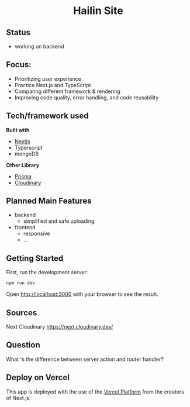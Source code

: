 <h1 align="center">Hailin Site</h1>

## Status

- working on backend

## Focus:

- Prioritizing user experience
- Practice Next.js and TypeScript
- Comparing different framework & rendering
- Improving code quality, error handling, and code reusability

## Tech/framework used

<b>Built with</b>

- [Nextjs](https://nextjs.org/)
- Typerscript
- mongoDB

<b> Other Library</b>

- [Prisma](https://www.prisma.io/)
- [Cloudinary](https://cloudinary.com/guides/front-end-development/integrating-cloudinary-with-next-js)

## Planned Main Features

- backend
  - simplified and safe uploading
- frontend
  - responsive
  - ...

## Getting Started

First, run the development server:

```bash
npm run dev

```

Open [http://localhost:3000](http://localhost:3000) with your browser to see the result.

## Sources

Next Cloudinary
https://next.cloudinary.dev/

## Question

What 's the difference between server action and router handler?

## Deploy on Vercel

This app is deployed with the use of the [Vercel Platform](https://vercel.com/new?utm_medium=default-template&filter=next.js&utm_source=create-next-app&utm_campaign=create-next-app-readme) from the creators of Next.js.
